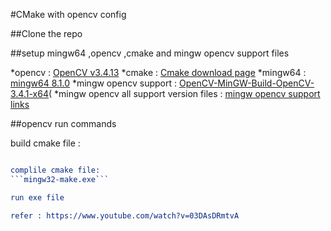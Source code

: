 #CMake with opencv config

##Clone the repo

##setup mingw64 ,opencv ,cmake and mingw opencv support files

*opencv : [OpenCV v3.4.13](https://udomain.dl.sourceforge.net/project/opencvlibrary/3.4.13/opencv-3.4.13-vc14_vc15.exe)
*cmake : [Cmake download page](https://cmake.org/download/)
\*mingw64 : [mingw64 8.1.0](https://yer.dl.sourceforge.net/project/mingw-w64/Toolchains%20targetting%20Win64/Personal%20Builds/mingw-builds/8.1.0/threads-posix/seh/x86_64-8.1.0-release-posix-seh-rt_v6-rev0.7z)
\*mingw opencv support : [OpenCV-MinGW-Build-OpenCV-3.4.1-x64](https://drive.google.com/file/d/1SflymUxuZESJE0G_T8ZVABC3wNwt1V-j/view)(
\*mingw opencv all support version files : [mingw opencv support links](https://github.com/huihut/OpenCV-MinGW-Build)

##opencv run commands

build cmake file :

````cmake . -G "MinGW Makefiles"

complile cmake file:
```mingw32-make.exe```

run exe file

refer : https://www.youtube.com/watch?v=03DAsDRmtvA
````
